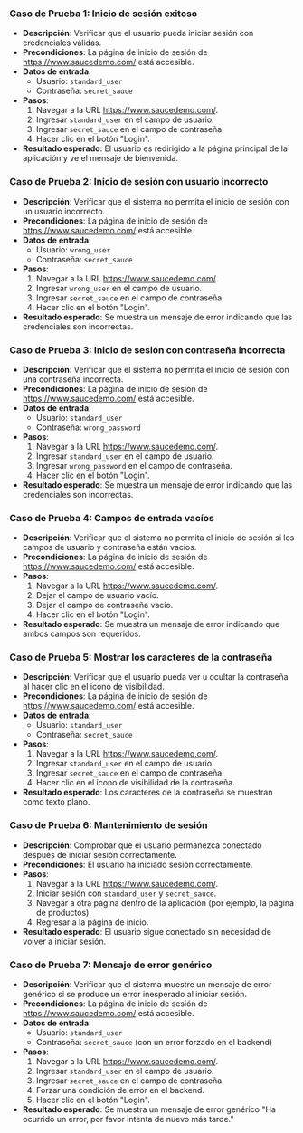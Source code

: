 
### Caso de Prueba 1: Inicio de sesión exitoso
- **Descripción**: Verificar que el usuario pueda iniciar sesión con credenciales válidas.
- **Precondiciones**: La página de inicio de sesión de https://www.saucedemo.com/ está accesible.
- **Datos de entrada**: 
  - Usuario: `standard_user`
  - Contraseña: `secret_sauce`
- **Pasos**:
  1. Navegar a la URL https://www.saucedemo.com/.
  2. Ingresar `standard_user` en el campo de usuario.
  3. Ingresar `secret_sauce` en el campo de contraseña.
  4. Hacer clic en el botón "Login".
- **Resultado esperado**: El usuario es redirigido a la página principal de la aplicación y ve el mensaje de bienvenida.

### Caso de Prueba 2: Inicio de sesión con usuario incorrecto
- **Descripción**: Verificar que el sistema no permita el inicio de sesión con un usuario incorrecto.
- **Precondiciones**: La página de inicio de sesión de https://www.saucedemo.com/ está accesible.
- **Datos de entrada**: 
  - Usuario: `wrong_user`
  - Contraseña: `secret_sauce`
- **Pasos**:
  1. Navegar a la URL https://www.saucedemo.com/.
  2. Ingresar `wrong_user` en el campo de usuario.
  3. Ingresar `secret_sauce` en el campo de contraseña.
  4. Hacer clic en el botón "Login".
- **Resultado esperado**: Se muestra un mensaje de error indicando que las credenciales son incorrectas.

### Caso de Prueba 3: Inicio de sesión con contraseña incorrecta
- **Descripción**: Verificar que el sistema no permita el inicio de sesión con una contraseña incorrecta.
- **Precondiciones**: La página de inicio de sesión de https://www.saucedemo.com/ está accesible.
- **Datos de entrada**: 
  - Usuario: `standard_user`
  - Contraseña: `wrong_password`
- **Pasos**:
  1. Navegar a la URL https://www.saucedemo.com/.
  2. Ingresar `standard_user` en el campo de usuario.
  3. Ingresar `wrong_password` en el campo de contraseña.
  4. Hacer clic en el botón "Login".
- **Resultado esperado**: Se muestra un mensaje de error indicando que las credenciales son incorrectas.

### Caso de Prueba 4: Campos de entrada vacíos
- **Descripción**: Verificar que el sistema no permita el inicio de sesión si los campos de usuario y contraseña están vacíos.
- **Precondiciones**: La página de inicio de sesión de https://www.saucedemo.com/ está accesible.
- **Pasos**:
  1. Navegar a la URL https://www.saucedemo.com/.
  2. Dejar el campo de usuario vacío.
  3. Dejar el campo de contraseña vacío.
  4. Hacer clic en el botón "Login".
- **Resultado esperado**: Se muestra un mensaje de error indicando que ambos campos son requeridos.

### Caso de Prueba 5: Mostrar los caracteres de la contraseña
- **Descripción**: Verificar que el usuario pueda ver u ocultar la contraseña al hacer clic en el icono de visibilidad.
- **Precondiciones**: La página de inicio de sesión de https://www.saucedemo.com/ está accesible.
- **Datos de entrada**: 
  - Usuario: `standard_user`
  - Contraseña: `secret_sauce`
- **Pasos**:
  1. Navegar a la URL https://www.saucedemo.com/.
  2. Ingresar `standard_user` en el campo de usuario.
  3. Ingresar `secret_sauce` en el campo de contraseña.
  4. Hacer clic en el icono de visibilidad de la contraseña.
- **Resultado esperado**: Los caracteres de la contraseña se muestran como texto plano.

### Caso de Prueba 6: Mantenimiento de sesión
- **Descripción**: Comprobar que el usuario permanezca conectado después de iniciar sesión correctamente.
- **Precondiciones**: El usuario ha iniciado sesión correctamente.
- **Pasos**:
  1. Navegar a la URL https://www.saucedemo.com/.
  2. Iniciar sesión con `standard_user` y `secret_sauce`.
  3. Navegar a otra página dentro de la aplicación (por ejemplo, la página de productos).
  4. Regresar a la página de inicio.
- **Resultado esperado**: El usuario sigue conectado sin necesidad de volver a iniciar sesión.

### Caso de Prueba 7: Mensaje de error genérico
- **Descripción**: Verificar que el sistema muestre un mensaje de error genérico si se produce un error inesperado al iniciar sesión.
- **Precondiciones**: La página de inicio de sesión de https://www.saucedemo.com/ está accesible.
- **Datos de entrada**: 
  - Usuario: `standard_user`
  - Contraseña: `secret_sauce` (con un error forzado en el backend)
- **Pasos**:
  1. Navegar a la URL https://www.saucedemo.com/.
  2. Ingresar `standard_user` en el campo de usuario.
  3. Ingresar `secret_sauce` en el campo de contraseña.
  4. Forzar una condición de error en el backend.
  5. Hacer clic en el botón "Login".
- **Resultado esperado**: Se muestra un mensaje de error genérico "Ha ocurrido un error, por favor intenta de nuevo más tarde."

